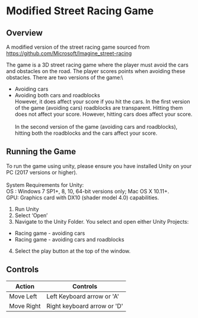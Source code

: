 # Modified Street Racing Game #

## Overview ##
A modified version of the street racing game sourced from https://github.com/Microsoft/Imagine_street-racing

The game is a 3D street racing game where the player must avoid the cars and obstacles on the road.
The player scores points when avoiding these obstacles. There are two versions of the game:\
* Avoiding cars
* Avoiding both cars and roadblocks
\
However, it does affect your score if you hit the cars.
In the first version of the game (avoiding cars) roadblocks are transparent. Hitting them does not affect your score.
However, hitting cars does affect your score.\
\
In the second version of the game (avoiding cars and roadblocks), hitting both the roadblocks and the cars affect your score.

## Running the Game ##
To run the game using unity, please ensure you have installed Unity on your PC (2017
versions or higher).\
\
System Requirements for Unity:\
OS : Windows 7 SP1+, 8, 10, 64-bit versions only; Mac OS X 10.11+.\
GPU: Graphics card with DX10 (shader model 4.0) capabilities.

1. Run Unity
2. Select ‘Open’
3. Navigate to the Unity Folder. You select and open either Unity Projects:
* Racing game - avoiding cars
* Racing game - avoiding cars and roadblocks 
4. Select the play button at the top of the window.

## Controls ##
Action  	  	| Controls
--------------- | -------------
Move Left 	  	| Left Keyboard arrow or 'A'
Move Right	  	| Right keyboard arrow or 'D'

<!---
![Alt text](Images/Capture.PNG?raw=true "Gameplay")
-->